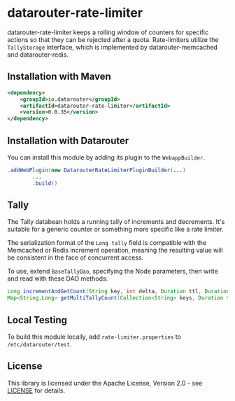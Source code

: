 # datarouter-rate-limiter

datarouter-rate-limiter keeps a rolling window of counters for specific actions so that they can be rejected after a quota.
Rate-limiters utilize the `TallyStorage` interface, which is implemented by datarouter-memcached and datarouter-redis.

## Installation with Maven

```xml
<dependency>
	<groupId>io.datarouter</groupId>
	<artifactId>datarouter-rate-limiter</artifactId>
	<version>0.0.35</version>
</dependency>
```

## Installation with Datarouter

You can install this module by adding its plugin to the `WebappBuilder`.

```java
.addWebPlugin(new DatarouterRateLimiterPluginBuilder(...)
		...
		.build()
```

## Tally

The Tally databean holds a running tally of increments and decrements.  It's suitable for a generic counter or
 something more specific like a rate limiter.

The serialization format of the `Long tally` field is compatible with the Memcached or Redis increment operation,
 meaning the resulting value will be consistent in the face of concurrent access.

To use, extend `BaseTallyDao`, specifying the Node parameters, then write and read with these DAO methods:

``` java
Long incrementAndGetCount(String key, int delta, Duration ttl, Duration timeout)
Map<String,Long> getMultiTallyCount(Collection<String> keys, Duration ttl, Duration timeout)
```

## Local Testing
To build this module locally, add `rate-limiter.properties` to `/etc/datarouter/test`.

## License

This library is licensed under the Apache License, Version 2.0 - see [LICENSE](../LICENSE) for details.

